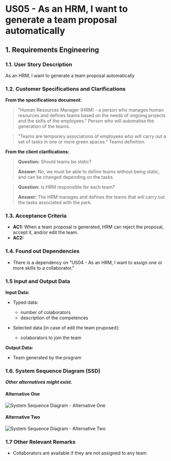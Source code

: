# US05 - As an HRM, I want to generate a team proposal automatically


## 1. Requirements Engineering

### 1.1. User Story Description

As an HRM, I want to generate a team proposal automatically

### 1.2. Customer Specifications and Clarifications 

**From the specifications document:**

>   "Human Resources Manager (HRM) - a person who manages human resources and defines teams based on the needs of ongoing projects and the skills of the employees."
>   Person who will automatise the generation of the teams.

>	"Teams are temporary associations of employees who will carry out a set of tasks in one or more green spaces."
>   Teams definition.

**From the client clarifications:**

> **Question:** Should teams be static?
>
> **Answer:** No, we must be able to define teams without being static, and can be changed depending on the tasks.

> **Question:** Is HRM responsible for each team?
>
> **Answer:** The HRM manages and defines the teams that will carry out the tasks associated with the park.

### 1.3. Acceptance Criteria

* **AC1:** When a team proposal is generated, HRM can reject the proposal, accept it, and/or edit the team.
* **AC2:** 

### 1.4. Found out Dependencies

* There is a dependency on "US04 - As an HRM, I want to assign one or more skills to a collaborator."

### 1.5 Input and Output Data

**Input Data:**

* Typed data:
    * number of colaborators
    * description of the competences
	
* Selected data [in case of edit the team pruposed]:
    * colaborators to join the team

**Output Data:**

* Team generated by the program


### 1.6. System Sequence Diagram (SSD)

**_Other alternatives might exist._**

#### Alternative One

![System Sequence Diagram - Alternative One](svg/us006-system-sequence-diagram-alternative-one.svg)

#### Alternative Two

![System Sequence Diagram - Alternative Two](svg/us006-system-sequence-diagram-alternative-two.svg)

### 1.7 Other Relevant Remarks

* Collaborators are available if they are not assigned to any team